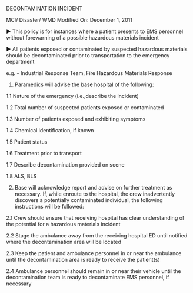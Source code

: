 DECONTAMINATION INCIDENT

MCI/ Disaster/ WMD
Modified On: December 1, 2011

► This policy is for instances where a patient presents to EMS personnel without forewarning of a possible hazardous materials incident

► All patients exposed or contaminated by suspected hazardous materials should be decontaminated prior to transportation to the emergency department

e.g. - Industrial Response Team, Fire Hazardous Materials Response

1. Paramedics will advise the base hospital of the following:

1.1 Nature of the emergency (i.e.,describe the incident)

1.2 Total number of suspected patients exposed or contaminated

1.3 Number of patients exposed and exhibiting symptoms

1.4 Chemical identification, if known

1.5 Patient status

1.6 Treatment prior to transport

1.7 Describe decontamination provided on scene

1.8 ALS, BLS

2. Base will acknowledge report and advise on further treatment as necessary. If, while enroute to the hospital, the crew inadvertently discovers a potentially contaminated individual, the following instructions will be followed:

2.1 Crew should ensure that receiving hospital has clear understanding of the potential for a hazardous materials incident

2.2 Stage the ambulance away from the receiving hospital ED until notified where the decontamination area will be located

2.3 Keep the patient and ambulance personnel in or near the ambulance until the decontamination area is ready to receive the patient(s)

2.4 Ambulance personnel should remain in or near their vehicle until the decontamination team is ready to decontaminate EMS personnel, if necessary

